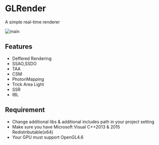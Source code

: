 # GLRender
A simple real-time renderer

![main](https://user-images.githubusercontent.com/55482286/197383110-d5e5bf2f-e229-4b74-b173-5f5b56347381.jpg)

## Features
 - Deffered Rendering
 - SSAO,SSDO
 - TAA
 - CSM
 - PhotonMapping
 - Trick Area Light
 - SSR
 - IBL

## Requirement
 - Change additional libs & additional includes path in your project setting
 - Make sure you have Microsoft Visual C++2013 & 2015 Redistributable(x64)
 - Your GPU must support OpenGL4.6
